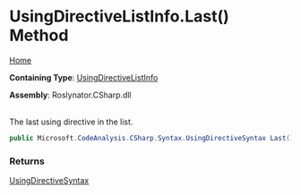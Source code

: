 # UsingDirectiveListInfo\.Last\(\) Method

[Home](../../../../../README.md)

**Containing Type**: [UsingDirectiveListInfo](../README.md)

**Assembly**: Roslynator\.CSharp\.dll

\
The last using directive in the list\.

```csharp
public Microsoft.CodeAnalysis.CSharp.Syntax.UsingDirectiveSyntax Last()
```

### Returns

[UsingDirectiveSyntax](https://docs.microsoft.com/en-us/dotnet/api/microsoft.codeanalysis.csharp.syntax.usingdirectivesyntax)

